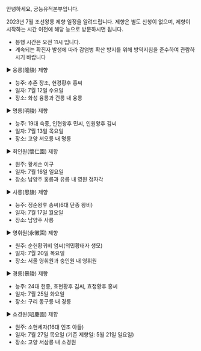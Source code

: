 안녕하세요, 궁능유적본부입니다.

2023년 7월 조선왕릉 제향 일정을 알려드립니다. 제향은 별도 신청이 없으며, 제향이 시작하는 시간 이전에 해당 능으로 방문하시면 됩니다.

- 봉행 시간은 오전 11시 입니다.
- 계속되는 확진자 발생에 따라 감염병 확산 방지를 위해 방역지침을 준수하여 관람하시기 바랍니다

▶ 융릉(隆陵) 제향
  - 능주: 추존 장조, 헌경황후 홍씨
  - 일자: 7월 12일 수요일
  - 장소: 화성 융릉과 건릉 내 융릉

▶ 명릉(明陵) 제향
  - 능주: 19대 숙종, 인현왕후 민씨, 인원왕후 김씨
  - 일자: 7월 13일 목요일
  - 장소: 고양 서오릉 내 명릉

▶ 회인원(懷仁園) 제향
  - 원주: 황세손 이구
  - 일자: 7월 16일 일요일
  - 장소: 남양주 홍릉과 유릉 내 영원 정자각

▶ 사릉(思陵) 제향
  - 능주: 정순왕후 송씨(6대 단종 왕비)
  - 일자: 7월 17일 월요일
  - 장소: 남양주 사릉

▶ 영휘원(永徽園) 제향
  - 원주: 순헌황귀비 엄씨(의민황태자 생모)
  - 일자: 7월 20일 목요일
  - 장소: 서울 영휘원과 숭인원 내 영휘원

▶ 경릉(景陵) 제향
  - 능주: 24대 헌종, 효현황후 김씨, 효정황후 홍씨
  - 일자: 7월 25일 화요일
  - 장소: 구리 동구릉 내 경릉

▶ 소경원(昭慶園) 제향
  - 원주: 소현세자(16대 인조 아들)
  - 일자: 7월 27일 목요일 (기존 제향일: 5월 21일 일요일)
  - 장소: 고양 서삼릉 내 소경원
